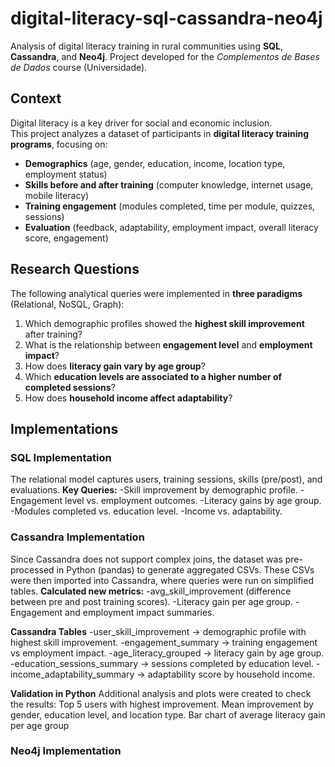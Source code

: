 # digital-literacy-sql-cassandra-neo4j
Analysis of digital literacy training in rural communities using **SQL**, **Cassandra**, and **Neo4j**.   Project developed for the *Complementos de Bases de Dados* course (Universidade).
## Context
Digital literacy is a key driver for social and economic inclusion.  
This project analyzes a dataset of participants in **digital literacy training programs**, focusing on:  

- **Demographics** (age, gender, education, income, location type, employment status)  
- **Skills before and after training** (computer knowledge, internet usage, mobile literacy)  
- **Training engagement** (modules completed, time per module, quizzes, sessions)  
- **Evaluation** (feedback, adaptability, employment impact, overall literacy score, engagement)

## Research Questions
The following analytical queries were implemented in **three paradigms** (Relational, NoSQL, Graph):  

1. Which demographic profiles showed the **highest skill improvement** after training?
2. What is the relationship between **engagement level** and **employment impact**?
3. How does **literacy gain vary by age group**?  
4. Which **education levels are associated to a higher number of completed sessions**?  
5. How does **household income affect adaptability**?

## Implementations
### SQL Implementation
The relational model captures users, training sessions, skills (pre/post), and evaluations.
**Key Queries:**
-Skill improvement by demographic profile.
-Engagement level vs. employment outcomes.
-Literacy gains by age group.
-Modules completed vs. education level.
-Income vs. adaptability.

### Cassandra Implementation
Since Cassandra does not support complex joins, the dataset was pre-processed in Python (pandas) to generate aggregated CSVs. 
These CSVs were then imported into Cassandra, where queries were run on simplified tables.
**Calculated new metrics:**
-avg_skill_improvement (difference between pre and post training scores).
-Literacy gain per age group.
-Engagement and employment impact summaries.

**Cassandra Tables**
-user_skill_improvement → demographic profile with highest skill improvement.
-engagement_summary → training engagement vs employment impact.
-age_literacy_grouped → literacy gain by age group.
-education_sessions_summary → sessions completed by education level.
-income_adaptability_summary → adaptability score by household income.

**Validation in Python**
Additional analysis and plots were created to check the results:
Top 5 users with highest improvement.
Mean improvement by gender, education level, and location type.
Bar chart of average literacy gain per age group

### Neo4j Implementation 
